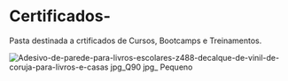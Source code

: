 # Certificados-

Pasta destinada a crtificados de Cursos, Bootcamps e Treinamentos.



![Adesivo-de-parede-para-livros-escolares-z488-decalque-de-vinil-de-coruja-para-livros-e-casas jpg_Q90 jpg_ Pequeno](https://user-images.githubusercontent.com/86902837/167321870-2133b6dc-d268-4ada-8e5b-b601843b96e8.png)
